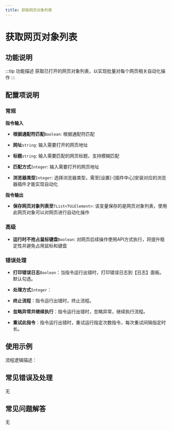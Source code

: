 ```yaml
---
title: 获取网页对象列表
---
```


# 获取网页对象列表

## 功能说明

:::tip 功能描述
获取已打开的网页对象列表，以实现批量对每个网页相关自动化操作
:::

## 配置项说明

### 常规

**指令输入**

- **根据通配符匹配**`Boolean`: 根据通配符匹配

- **网址**`string`: 输入需要打开的网页地址

- **标题**`string`: 输入需要匹配的网页标题，支持模糊匹配

- **匹配方式**`Integer`: 输入需要打开的网页地址

- **浏览器类型**`Integer`: 选择浏览器类型，需至[设置]-[插件中心]安装对应的浏览器插件才能实现自动化


**指令输出**

- **保存网页对象列表至**`TList<TUiElement>`: 该变量保存的是网页对象列表，使用此网页对象可以对网页进行自动化操作

### 高级

- **运行时不抢占鼠标键盘**`Boolean`: 对网页后续操作使用API方式执行，将提升稳定性并避免占用鼠标和键盘

### 错误处理

- **打印错误日志**`Boolean`：当指令运行出错时，打印错误日志到【日志】面板。默认勾选。

- **处理方式**`Integer`：

 - **终止流程**：指令运行出错时，终止流程。

 - **忽略异常并继续执行**：指令运行出错时，忽略异常，继续执行流程。

 - **重试此指令**：指令运行出错时，重试运行指定次数指令，每次重试间隔指定时长。

## 使用示例

流程逻辑描述：

## 常见错误及处理

无

## 常见问题解答

无

